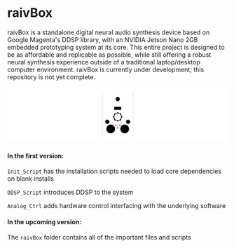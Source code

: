# raivBox

raivBox is a standalone digital neural audio synthesis device based on Google Magenta's DDSP library, with an NVIDIA Jetson Nano 2GB embedded prototyping system at its core. This entire project is designed to be as affordable and replicable as possible, while still offering a robust neural synthesis experience outside of a traditional laptop/desktop computer environment. raivBox is currently under development; this repository is not yet complete.

![raivBox Logo](https://github.com/jacktipper/raivBox/blob/main/graphics/raivBox_logo.png)

#### In the first version:

`Init_Script` has the installation scripts needed to load core dependencies on blank installs

`DDSP_Script` introduces DDSP to the system

`Analog_Ctrl` adds hardware control interfacing with the underlying software

#### In the upcoming version:

The `raivBox` folder contains all of the important files and scripts
